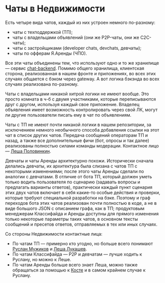 # Чаты в Недвижимости

Есть четыре вида чатов, каждый из них устроен немного по-разному:

- чаты с техподдержкой (ТП);
- чаты с владельцами объявлений (они же P2P-чаты, они же C2C-чаты);
- чаты с застройщиками (developer chats, devchats, девчаты);
- чаты по офферам Я.Аренды (ЧПО).

Все эти чаты объединены тем, что используют одно и то же хранилище — сервис [chat-backend](./chat-backend.md). Помимо общего хранилища, клиентская сторона, реализованная в нашем фронте и приложениях, во всех этих случаях общается с бэком через gateway. А вот логика бэкэнда во всех случаях реализована по-разному.

Чаты с владельцами никакой хитрой логики не имеют вообще. Это просто комната в ч-б с двумя участниками, которые переписываются друг с другом, используя каждый свое приложение. Владелец объявления имеет возможность контролировать через свой ЛК, могут ли другие пользователи писать ему в чат по объявлениям.

Чаты с ТП не имеют почти никакой логики в нашем репозитории, за исключением немного необычного способа добавления ссылки на этот чат в список других чатов. Передача сообщений операторам ТП и назад, а также все дополнительные фичи (бот, опросы и так далее) реализованы полностью силами команды модерации. Контактное лицо — [Леша Половинкин](https://staff.yandex-team.ru/awethon).

Девчаты и чаты Аренды архитектурно похожи. Исторически сначала делались девчаты, их архитектура была слизана с чатов ТП с некоторыми изменениями; после этого чаты Аренды сделали по аналогии с девчатами. В отличие от бота ТП, который должен уметь только водить пользователя по сценарию (задавать вопросы и предлагать варианты ответов), практически каждый пункт сценария этих двух чатов включает в себя какие-то особые действия и проверки, которые требуют специальной разработки на бэке. Поэтому и граф переходов бота этих чатов реализован почти полностью в коде, а не в виде большого JSON с описанием графа, как в ТП; продуктовым менеджерам Классифайда и Аренды доступны для прямого изменения только некоторые параметры таких чатов, в основном тексты сообщений и пресетов ответов, отправляемых в тех или иных случаях.

Со стороны Недвижимости контактные лица:

- По чатам ТП — примерно кто угодно, но больше всего понимают [Руслан Мужиков](https://staff.yandex-team.ru/rmuzhikov) и [Леша Лукашев](https://staff.yandex-team.ru/kerfitd).
- По чатам Классифайда — P2P и девчатам — лучше ходить к Руслану, но можно к Леше.
- По чатам Аренды больше всего знает Леша, можно также обращаться за помощью к [Косте](https://staff.yandex-team.ru/lyubortk) и в самом крайнем случае к Руслану.
